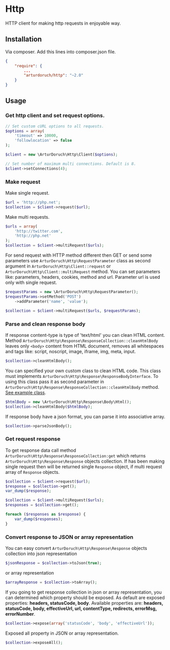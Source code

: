 # Http

HTTP client for making http requests in enjoyable way.

## Installation
Via composer. Add this lines into composer.json file.
```json
{
    "require": {
        ...
        "arturdoruch/http": "~2.0"
    }
}
```

## Usage

### Get http client and set request options.
```php
// Set custom cURL options to all requests.
$options = array(
    'timeout' => 10000,
    'followlocation' => false
);

$client = new \ArturDoruch\Http\Client($options);

// Set number of maximum multi connections. Default is 8.
$client->setConnections(4);
```

### Make request
Make single request.
```php
$url = 'http://php.net';
$collection = $client->request($url);
```
Make multi requests.
```php
$urls = array(
    'http://twitter.com',
    'http://php.net'
);
$collection = $client->multiRequest($urls);
```

For send request with HTTP method different then GET or send some parameters 
use ```ArturDoruch\Http\RequestParameter``` class as second argument in 
```ArturDoruch\Http\Client::request``` or ```ArturDoruch\Http\Client::multiRequest``` method.
You can set parameters like: parameters, headers, cookies, method and url.
Parameter url is used only with single request.
```php
$requestParams = new \ArturDoruch\Http\RequestParameter();
$requestParams->setMethod('POST')
    ->addParameter('name', 'value');

$collection = $client->multiRequest($urls, $requestParams);
```

### Parse and clean response body

If response content-type is type of 'text/html' you can clean HTML content.    
Method ```ArturDoruch\Http\Response\ResponseCollection::cleanHtmlBody``` leaves only ```<body>``` content from HTML document,
removes all whitespaces and tags like: script, noscript, image, iframe, img, meta, input. 
```php
$collection->cleanHtmlBody();
```

You can specified your own custom class to clean HTML code.
This class must implements ```ArturDoruch\Http\Response\ResponseBodyInterface```.
To using this class pass it as second parameter in ```ArturDoruch\Http\Response\ResponseCollection::cleanHtmlBody``` method.
[See example class](Response/Body/Html.php).
```php
$htmlBody = new \ArturDoruch\Http\Response\Body\Html();
$collection->cleanHtmlBody($htmlBody);
```

If response body have a json format, you can parse it into associative array.
```php
$collection->parseJsonBody();
```

### Get request response
To get response data call method ```ArturDoruch\Http\Response\ResponseCollection:get```
which returns ```ArturDoruch\Http\Response\Response``` objects collection.
If has been making single request then will be returned single ```Response``` object, 
if multi request array of ```Response``` objects.
```php
$collection = $client->request($url);
$response = $collection->get();
var_dump($response);

$collection = $client->multiRequest($urls);
$responses = $collection->get();

foreach ($responses as $response) {
    var_dump($responses);
}
```

### Convert response to JSON or array representation
You can easy convert ```ArturDoruch\Http\Response\Response``` objects collection
into json representation
```php
$jsonResponse = $collection->toJson(true);
```
or array representation 
```php
$arrayResponse = $collection->toArray();
```

If you going to get response collection in json or array representation, you can
determined which property should be exposed.
As default are exposed properties:
<b>headers, statusCode, body</b>.
Available properties are: 
<b>headers, statusCode, body, effectiveUrl, url, contentType, redirects, errorMsg, errorNumber</b>.

```php
$collection->expose(array('statusCode', 'body', 'effectiveUrl'));
```

Exposed all property in JSON or array representation.
```php
$collection->exposeAll();
```
